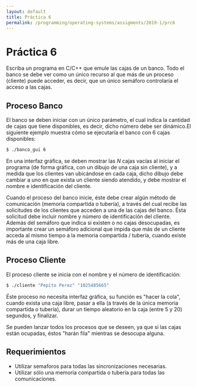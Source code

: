 ```yaml
---
layout: default
title: Práctica 6
permalink: /programming/operating-systems/assigments/2019-1/prc6
---
```


# Práctica 6

Escriba un programa en C/C++ que emule las cajas de un banco. Todo el banco se debe ver como un único recurso al que más de un proceso (cliente) puede acceder, es decir, que un único semáforo controlaría el acceso a las cajas.

## Proceso Banco

El banco se deben iniciar con un único parámetro, el cual indica la cantidad de cajas que tiene disponibles, es decir, dicho número debe ser dinámico.El siguiente ejemplo muestra cómo se ejecutaría el banco con 6 cajas disponibles:

``` bash
$ ./banco_gui 6
```

En una interfaz gráfica, se deben mostrar las *N* cajas vacías al iniciar el programa (de forma gráfica, con un dibujo de una caja sin cliente), y a medida que los clientes van ubicándose en cada caja, dicho dibujo debe cambiar a uno en que exista un cliente siendo atendido, y debe mostrar el nombre e identificación del cliente.

Cuando el proceso del banco inicie, éste debe crear algún método de comunicación (memoria compartida o tubería), a través del cual recibe las solicitudes de los clientes que acceden a una de las cajas del banco. Ésta solicitud debe incluir nombre y número de identificación del cliente. Además del semáforo que indica si existen o no cajas desocupadas, es importante crear un semáforo adicional que impida que más de un cliente acceda al mismo tiempo a la memoria compartida / tubería, cuando existe más de una caja libre.

## Proceso Cliente

El proceso cliente se inicia con el nombre y el número de identificación:

``` bash
$ ./cliente "Pepito Perez" "1025485665"
```

Éste proceso no necesita interfaz gráfica, su función es "hacer la cola", cuando exista una caja libre, pasar a ella (a través de la única memoria compartida o tubería), durar un tiempo aleatorio en la caja (entre 5 y 20) segundos, y finalizar.

Se pueden lanzar todos los procesos que se deseen, ya que si las cajas están ocupadas, éstos "harán fila" mientras se desocupa alguna.

## Requerimientos

* Utilizar semaforos para todas las sincronizaciones necesarias.
* Utilizar sólo una memoria compartida o tubería para todas las comunicaciones.
